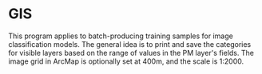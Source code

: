# GIS
This program applies to batch-producing training samples for image classification models.
The general idea is to print and save the categories for visible layers based on the range of values in the PM layer's fields.
The image grid in ArcMap is optionally set at 400m, and the scale is 1:2000.

